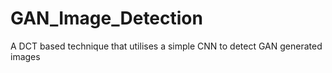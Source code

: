 # GAN_Image_Detection
A DCT based technique that utilises a simple CNN to detect GAN generated images
